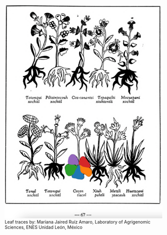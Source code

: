 ![M_ID067_p067_08_Cecen-tlacol.png](assets/M_ID067_p067_08_Cecen-tlacol.png)  
Leaf traces by: Mariana Jaired Ruíz Amaro, Laboratory of Agrigenomic Sciences, ENES Unidad León, México  
